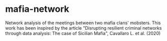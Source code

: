 # mafia-network
Network analysis of the meetings between two mafia clans' mobsters. This work has been inspired by the article "Disrupting resilient criminal networks through data analysis: The case of Sicilian Mafia", Cavallaro L. et al. (2020)
